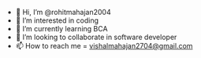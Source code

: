 - 👋 Hi, I’m @rohitmahajan2004
- 👀 I’m interested in coding
- 🌱 I’m currently learning BCA
- 💞️ I’m looking to collaborate in software developer
- 📫 How to reach me = vishalmahajan2704@gmail.com

<!---
rohitmahajan2004/rohitmahajan2004 is a ✨ special ✨ repository because its `README.md` (this file) appears on your GitHub profile.
You can click the Preview link to take a look at your changes.
--->

